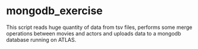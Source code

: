# mongodb_exercise

This script reads huge quantity of data from tsv files, performs some merge operations between movies and actors and uploads data to a mongodb database running on ATLAS.
